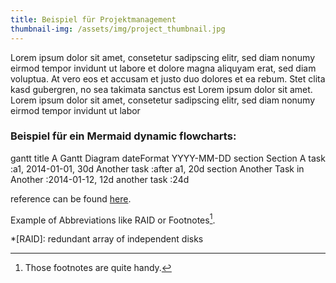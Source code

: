 ```yaml
---
title: Beispiel für Projektmanagement
thumbnail-img: /assets/img/project_thumbnail.jpg
---
```

Lorem ipsum dolor sit amet, consetetur sadipscing elitr, sed diam nonumy eirmod tempor invidunt ut labore et dolore magna aliquyam erat, sed diam voluptua. At vero eos et accusam et justo duo dolores et ea rebum. Stet clita kasd gubergren, no sea takimata sanctus est Lorem ipsum dolor sit amet. Lorem ipsum dolor sit amet, consetetur sadipscing elitr, sed diam nonumy eirmod tempor invidunt ut labor

### Beispiel für ein Mermaid dynamic flowcharts:
<div class="mermaid">
gantt
    title A Gantt Diagram
    dateFormat YYYY-MM-DD
    section Section
        A task          :a1, 2014-01-01, 30d
        Another task    :after a1, 20d
    section Another
        Task in Another :2014-01-12, 12d
        another task    :24d
</div>

reference can be found [here](https://mermaid.js.org/intro/).

Example of Abbreviations like RAID or Footnotes[^1].


*[RAID]: redundant array of independent disks
[^1]: Those footnotes are quite handy.